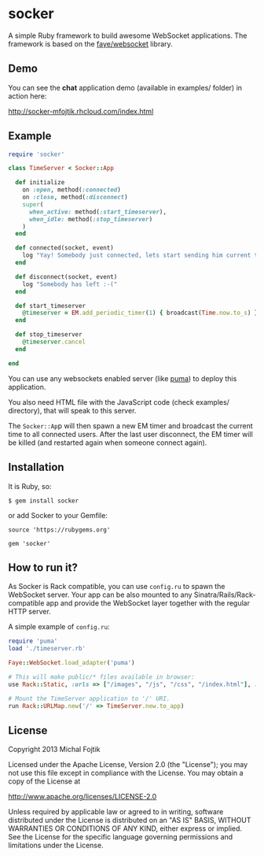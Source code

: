 socker
======

A simple Ruby framework to build awesome WebSocket applications.
The framework is based on the [faye/websocket](https://github.com/faye/faye-websocket-ruby) library.

## Demo

You can see the **chat** application demo (available in examples/ folder) in
action here:

http://socker-mfojtik.rhcloud.com/index.html

## Example

```ruby
require 'socker'

class TimeServer < Socker::App

  def initialize
    on :open, method(:connected)
    on :close, method(:disconnect)
    super(
      when_active: method(:start_timeserver),
      when_idle: method(:stop_timeserver)
    )
  end

  def connected(socket, event)
    log "Yay! Somebody just connected, lets start sending him current time."
  end

  def disconnect(socket, event)
    log "Somebody has left :-("
  end

  def start_timeserver
    @timeserver = EM.add_periodic_timer(1) { broadcast(Time.now.to_s) }
  end

  def stop_timeserver
    @timeserver.cancel
  end

end
```

You can use any websockets enabled server (like [puma](http://puma.io/)) to deploy this application.

You also need HTML file with the JavaScript code (check examples/ directory),
that will speak to this server.

The `Socker::Ap`p will then spawn a new EM timer and broadcast the current
time to all connected users. After the last user disconnect, the EM timer will
be killed (and restarted again when someone connect again).

## Installation

It is Ruby, so:

```
$ gem install socker
```

or add Socker to your Gemfile:

```
source 'https://rubygems.org'

gem 'socker'
```

## How to run it?

As Socker is Rack compatible, you can use `config.ru` to spawn the WebSocket
server. Your app can be also mounted to any Sinatra/Rails/Rack-compatible app
and provide the WebSocket layer together with the regular HTTP server.

A simple example of `config.ru`:

```ruby
require 'puma'
load './timeserver.rb'

Faye::WebSocket.load_adapter('puma')

# This will make public/* files available in browser:
use Rack::Static, :urls => ["/images", "/js", "/css", "/index.html"], :root => "public"

# Mount the TimeServer application to '/' URI.
run Rack::URLMap.new('/' => TimeServer.new.to_app)
```

## License

Copyright 2013 Michal Fojtik

Licensed under the Apache License, Version 2.0 (the "License");
you may not use this file except in compliance with the License.
You may obtain a copy of the License at

http://www.apache.org/licenses/LICENSE-2.0

Unless required by applicable law or agreed to in writing, software
distributed under the License is distributed on an "AS IS" BASIS,
WITHOUT WARRANTIES OR CONDITIONS OF ANY KIND, either express or implied.
See the License for the specific language governing permissions and
limitations under the License.
